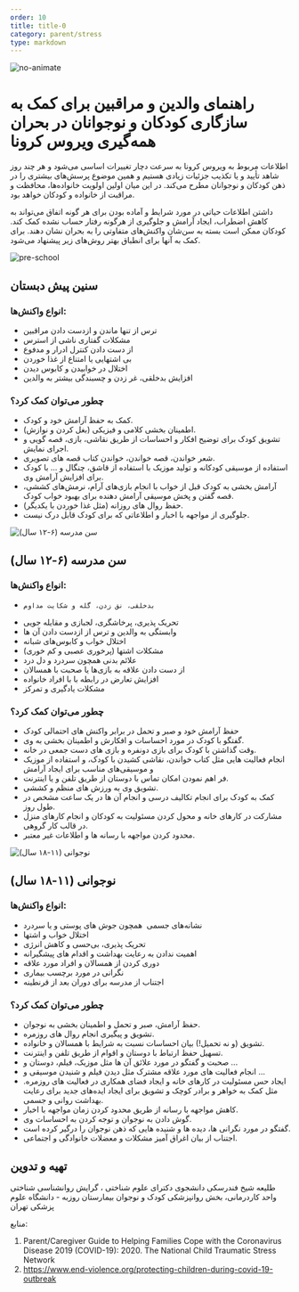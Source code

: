 ```yaml
---
order: 10
title: title-0
category: parent/stress
type: markdown
---
```


![no-animate](/static/images/age-coping.png)

# راهنمای والدین و مراقبین برای کمک به سازگاری کودکان و نوجوانان در بحران همه‌گیری ویروس کرونا

اطلاعات مربوط به ویروس کرونا به سرعت دچار تغییرات اساسی می‌شود و هر چند روز شاهد تأیید و یا تکذیب جزئیات زیادی هستیم و همین موضوع پرسش‌های بیشتری را در ذهن کودکان و نوجوانان مطرح می‌کند. در این میان اولین اولویت‌ خانواده‌ها، محافظت و مراقبت از خانواده و کودکان خواهد بود.

داشتن اطلاعات حیاتی در مورد شرایط و آماده بودن برای هر گونه اتفاق می‌تواند به کاهش اضطراب، ایجاد آرامش و جلوگیری از هرگونه رفتار حساب نشده کمک کند.
کودکان ممکن است بسته به سن‌شان واکنش‌های متفاوتی را به بحران نشان دهند. برای کمک به آنها برای انطباق بهتر روش‌های زیر پیشنهاد می‌شود.

![pre-school](/static/images/preschool.png "سنین پیش دبستان")

## سنین پیش دبستان

### انواع واکنش‌ها:

- ترس از تنها ماندن و ازدست دادن مراقبین
- مشکلات گفتاری ناشی از استرس
- از دست دادن کنترل ادرار و مدفوع
- بی اشتهایی یا امتناع از غذا خوردن
- اختلال در خوابیدن و کابوس دیدن
- افزایش بدخلقی، غر زدن و چسبندگی بیشتر به والدین

### چطور می‌توان کمک کرد؟

- کمک به حفظ آرامش خود و کودک.
- اطمینان بخشی کلامی و فیزیکی (بغل کردن و نوازش).
- تشویق کودک برای توضیح افکار و احساسات از طریق نقاشی، بازی، قصه گویی و اجرای نمایش.
- شعر خواندن، قصه خواندن، خواندن کتاب قصه های تصویری.
- استفاده از موسیقی کودکانه و تولید موزیک با استفاده از قاشق، چنگال و ... با کودک برای افزایش آرامش وی.
- آرامش بخشی به کودک قبل از خواب با انجام بازی‌های آرام، نرمش‌های کششی، قصه گفتن و پخش موسیقی آرامش دهنده برای بهبود خواب کودک.
- حفظ روال های روزانه (مثل غذا خوردن با یکدیگر).
- جلوگیری از مواجهه با اخبار و اطلاعاتی که برای کودک قابل درک نیست.

![](/static/images/school.png "سن مدرسه (۶-۱۲ سال)")

## سن مدرسه (۶-۱۲ سال)

### انواع واکنش‌ها:

-     بدخلقی، نق زدن، گله و شکایت مداوم
- تحریک پذیری، پرخاشگری، لجبازی و مقایله جویی
- وابستگی به والدین و ترس از ازدست دادن آن ها
- اختلال خواب و کابوس‌های شبانه
- مشکلات اشتها (پرخوری عصبی و کم خوری)
- علائم بدنی همچون سردرد و دل درد
- از دست دادن علاقه به بازی‌ها یا صحبت با همسالان
- افزایش تعارض در رابطه با با افراد خانواده
- مشکلات یادگیری و تمرکز

### چطور می‌توان کمک کرد؟

- حفظ آرامش خود و صبر و تحمل در برابر واکنش های احتمالی کودک
- گفتگو با کودک در مورد احساسات و افکارش و اطمینان بخشی به وی.
- وقت گذاشتن با کودک برای بازی دونفره و بازی های دست جمعی در خانه.
- انجام فعالیت هایی مثل کتاب خواندن، نقاشی کشیدن با کودک، و استفاده از موزیک و موسیقی‌های مناسب برای ایجاد آرامش
- فر اهم نمودن امکان تماس با دوستان از طریق تلفن و یا اینترنت.
- تشویق وی به ورزش‌ های منظم و کششی.
- کمک به کودک برای انجام تکالیف درسی و انجام آن ها در یک ساعت مشخص در طول روز.
- مشارکت در کارهای خانه و محول کردن مسئولیت به کودکان و انجام کارهای منزل در قالب کار گروهی.
- محدود کردن مواجهه با رسانه ها و اطلاعات غیر معتبر.

![نوجوانی (۱۱-۱۸ سال)](/static/images/highschool.png "نوجوانی (۱۱-۱۸ سال)")

## نوجوانی (۱۱-۱۸ سال)

### انواع واکنش‌ها:

- نشانه‌های جسمی  همچون جوش های پوستی و یا سردرد
- اختلال خواب و اشتها
- تحریک پذیری، بی‌حسی و کاهش انرژی
- اهمیت ندادن به رعایت بهداشت و اقدام های پیشگیرانه
- دوری کردن از همسالان و افراد مورد علاقه
- نگرانی در مورد برچسب بیماری
- اجتناب از مدرسه برای دوران بعد از قرنطینه

### چطور می‌توان کمک کرد؟

- حفظ آرامش، صبر و تحمل و اطمینان بخشی به نوجوان.
- تشویق و پیگیری انجام روال های روزمره.
- تشویق (و نه تحمیل!) بیان احساسات نسبت به شرایط با همسالان و خانواده.
- تسهیل حفظ ارتباط با دوستان و اقوام از طریق تلفن و اینترنت.
- صحبت و گفتگو در مورد علائق آن ها مثل موزیک، فیلم، دوستان و ...
- انجام فعالیت های مورد علاقه مشترک مثل دیدن فیلم و شنیدن موسیقی و ...
- ایجاد حس مسئولیت در کارهای خانه و ایجاد فضای همکاری در فعالیت های روزمره. مثل کمک به خواهر و برادر کوچک و تشویق برای ایجاد ایده‌های جدید برای رعایت بهداشت روانی و جسمی.
- کاهش مواجهه با رسانه از طریق محدود کردن زمان مواجهه با اخبار.
- گوش دادن به نوجوان و توجه کردن به احساسات وی.
- گفتگو در مورد نگرانی ها، دیده ها و شنیده هایی که ذهن نوجوان را درگیر کرده است.
- اجتناب از بیان اغراق آمیز مشکلات و معضلات خانوادگی و اجتماعی.

## تهیه و تدوین

طلیعه شیخ فندرسکی
دانشجوی دکترای علوم شناختی ، گرایش روانشناسی شناختی
واحد کاردرمانی، بخش روانپزشکی کودک و نوجوان
بیمارستان روزبه - دانشگاه علوم پزشکی تهران

منابع:

1. Parent/Caregiver Guide to Helping Families Cope with the Coronavirus Disease 2019 (COVID-19): 2020. The National Child Traumatic Stress Network
2. https://www.end-violence.org/protecting-children-during-covid-19-outbreak
